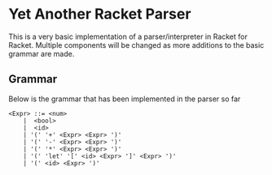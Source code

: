 # Yet Another Racket Parser

This is a very basic implementation of a parser/interpreter in Racket for Racket. Multiple components will be changed as more additions to the basic grammar are made. 

## Grammar

Below is the grammar that has been implemented in the parser so far

```
<Expr> ::= <num>
	|  <bool>
	|  <id>
	| '(' '+' <Expr> <Expr> ')'
	| '(' '-' <Expr> <Expr> ')'
	| '(' '*' <Expr> <Expr> ')'
	| '(' 'let' '[' <id> <Expr> ']' <Expr> ')' 
	| '(' <id> <Expr> ')'
```
